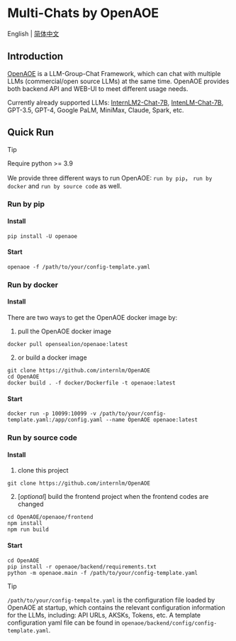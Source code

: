 # Multi-Chats by OpenAOE

English | [简体中文](openaoe_zh_cn.md)
## Introduction
[OpenAOE](https://github.com/InternLM/OpenAOE) is a LLM-Group-Chat Framework, which can chat with multiple LLMs (commercial/open source LLMs) at the same time. OpenAOE provides both backend API and WEB-UI to meet different usage needs.

Currently already supported LLMs: [InternLM2-Chat-7B](https://huggingface.co/internlm/internlm2-chat-7b), [IntenLM-Chat-7B](https://huggingface.co/internlm/internlm-chat-7b), GPT-3.5, GPT-4, Google PaLM, MiniMax, Claude, Spark, etc.

## Quick Run
> [!TIP]
> Require python >= 3.9

We provide three different ways to run OpenAOE: `run by pip`， `run by docker` and `run by source code` as well.

### Run by pip
#### **Install**
```shell
pip install -U openaoe
```
#### **Start**
```shell
openaoe -f /path/to/your/config-template.yaml
```

### Run by docker
#### **Install**

There are two ways to get the OpenAOE docker image by:
1. pull the OpenAOE docker image
```shell
docker pull opensealion/openaoe:latest
```

2. or build a docker image
```shell
git clone https://github.com/internlm/OpenAOE
cd OpenAOE
docker build . -f docker/Dockerfile -t openaoe:latest
```

#### **Start**
```shell
docker run -p 10099:10099 -v /path/to/your/config-template.yaml:/app/config.yaml --name OpenAOE openaoe:latest
```

### Run by source code
#### **Install**
1. clone this project
```shell
git clone https://github.com/internlm/OpenAOE
```
2. [_optional_] build the frontend project when the frontend codes are changed
```shell
cd OpenAOE/openaoe/frontend
npm install
npm run build
```


#### **Start**
```shell
cd OpenAOE
pip install -r openaoe/backend/requirements.txt
python -m openaoe.main -f /path/to/your/config-template.yaml
```

> [!TIP]
> `/path/to/your/config-tempalte.yaml` is the configuration file loaded by OpenAOE at startup,
> which contains the relevant configuration information for the LLMs,
> including: API URLs, AKSKs, Tokens, etc.
> A template configuration yaml file can be found in `openaoe/backend/config/config-template.yaml`.
